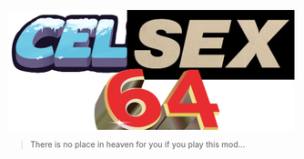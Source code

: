 ![Celsex64](https://raw.githubusercontent.com/h3llo-wor1d/Celsex64/main/icon.png)
> There is no place in heaven for you if you play this mod...